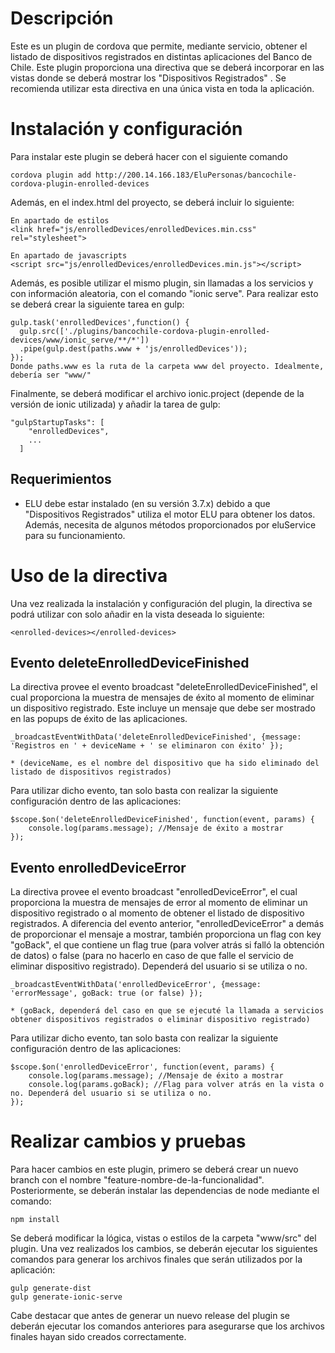 # Descripción

Este es un plugin de cordova que permite, mediante servicio, obtener el listado de dispositivos registrados en distintas aplicaciones del Banco de Chile.
Este plugin proporciona una directiva que se deberá incorporar en las vistas donde se deberá mostrar los "Dispositivos Registrados" . Se recomienda utilizar esta directiva en una única vista en toda la aplicación.

# Instalación y configuración

Para instalar este plugin se deberá hacer con el siguiente comando

````
cordova plugin add http://200.14.166.183/EluPersonas/bancochile-cordova-plugin-enrolled-devices
````

Además, en el index.html del proyecto, se deberá incluir lo siguiente:

````
En apartado de estilos
<link href="js/enrolledDevices/enrolledDevices.min.css" rel="stylesheet">
````

````
En apartado de javascripts
<script src="js/enrolledDevices/enrolledDevices.min.js"></script>
````

Además, es posible utilizar el mismo plugin, sin llamadas a los servicios y con información aleatoria, con el comando "ionic serve". Para realizar esto se deberá crear la siguiente tarea en gulp: 

````
gulp.task('enrolledDevices',function() {
  gulp.src(['./plugins/bancochile-cordova-plugin-enrolled-devices/www/ionic_serve/**/*'])
  .pipe(gulp.dest(paths.www + 'js/enrolledDevices'));
});
Donde paths.www es la ruta de la carpeta www del proyecto. Idealmente, debería ser "www/"
````

Finalmente, se deberá modificar el archivo ionic.project (depende de la versión de ionic utilizada) y añadir la tarea de gulp:

````
"gulpStartupTasks": [
    "enrolledDevices",
    ...
  ]
````

## Requerimientos

* ELU debe estar instalado (en su versión 3.7.x) debido a que "Dispositivos Registrados" utiliza el motor ELU para obtener los datos. Además, necesita de algunos métodos proporcionados por eluService para su funcionamiento.

# Uso de la directiva

Una vez realizada la instalación y configuración del plugin, la directiva se podrá utilizar con solo añadir en la vista deseada lo siguiente:

````
<enrolled-devices></enrolled-devices>
````

## Evento deleteEnrolledDeviceFinished 

La directiva provee el evento broadcast "deleteEnrolledDeviceFinished", el cual proporciona la muestra de mensajes de éxito al momento de eliminar un dispositivo registrado. Este incluye un mensaje que debe ser mostrado en las popups de éxito de las aplicaciones. 

````
_broadcastEventWithData('deleteEnrolledDeviceFinished', {message: 'Registros en ' + deviceName + ' se eliminaron con éxito' });

* (deviceName, es el nombre del dispositivo que ha sido eliminado del listado de dispositivos registrados)
````

Para utilizar dicho evento, tan solo basta con realizar la siguiente configuración dentro de las aplicaciones:

````
$scope.$on('deleteEnrolledDeviceFinished', function(event, params) {
    console.log(params.message); //Mensaje de éxito a mostrar
});
````

## Evento enrolledDeviceError

La directiva provee el evento broadcast "enrolledDeviceError", el cual proporciona la muestra de mensajes de error al momento de eliminar un dispositivo registrado o al momento de obtener el listado de dispositivo registrados. A diferencia del evento anterior, "enrolledDeviceError" a demás de proporcionar el mensaje a mostrar, también proporciona un flag con key "goBack", el que contiene un flag true (para volver atrás si falló la obtención de datos) o false (para no hacerlo en caso de que falle el servicio de eliminar dispositivo registrado). Dependerá del usuario si se utiliza o no. 

````
_broadcastEventWithData('enrolledDeviceError', {message: 'errorMessage', goBack: true (or false) });

* (goBack, dependerá del caso en que se ejecuté la llamada a servicios obtener dispositivos registrados o eliminar dispositivo registrado)
````

Para utilizar dicho evento, tan solo basta con realizar la siguiente configuración dentro de las aplicaciones:

````
$scope.$on('enrolledDeviceError', function(event, params) {
    console.log(params.message); //Mensaje de éxito a mostrar
    console.log(params.goBack); //Flag para volver atrás en la vista o no. Dependerá del usuario si se utiliza o no.
});
````

# Realizar cambios y pruebas

Para hacer cambios en este plugin, primero se deberá crear un nuevo branch con el nombre "feature-nombre-de-la-funcionalidad". Posteriormente, se deberán instalar las dependencias de node mediante el comando:

````
npm install
````

Se deberá modificar la lógica, vistas o estilos de la carpeta "www/src" del plugin. Una vez realizados los cambios, se deberán ejecutar los siguientes comandos para generar los archivos finales que serán utilizados por la aplicación:

````
gulp generate-dist 
gulp generate-ionic-serve
````

Cabe destacar que antes de generar un nuevo release del plugin se deberán ejecutar los comandos anteriores para asegurarse que los archivos finales hayan sido creados correctamente.